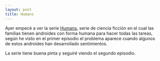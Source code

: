 ```yaml
---
layout: post
title: Humans
---
```


Ayer empecé a ver la serie [Humans](http://www.imdb.com/title/tt4122068/?ref_=nv_sr_1 "Humans"), serie de ciencia ficción en el cual
las familias tienen androides con forma humana para hacer todas las tareas,
según he visto en el primer episodio el problema aparece cuando algunos de 
estos androides han desarrollado sentimientos.

La serie tiene buena pinta y seguiré viendo el segundo episodio.

